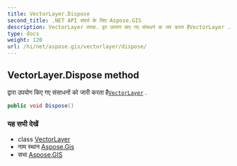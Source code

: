 ```yaml
---
title: VectorLayer.Dispose
second_title: .NET API संदर्भ के लिए Aspose.GIS
description: VectorLayer तरक. द्वर उपयग कए गए संसधनं क जर करत हैVectorLayer .
type: docs
weight: 120
url: /hi/net/aspose.gis/vectorlayer/dispose/
---
```

## VectorLayer.Dispose method

द्वारा उपयोग किए गए संसाधनों को जारी करता है[`VectorLayer`](../) .

```csharp
public void Dispose()
```

### यह सभी देखें

* class [VectorLayer](../)
* नाम स्थान [Aspose.Gis](../../vectorlayer/)
* सभा [Aspose.GIS](../../../)


